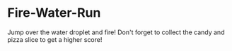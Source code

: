 # Fire-Water-Run
Jump over the water droplet and fire! Don't forget to collect the candy and pizza slice to get a higher score!
